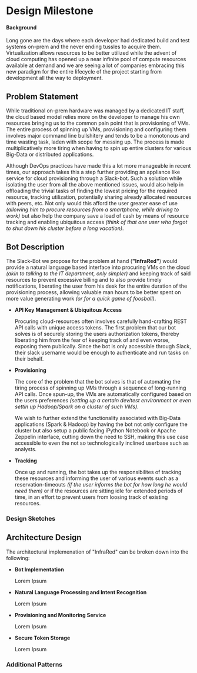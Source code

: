 # Design Milestone

#### Background

Long gone are the days where each developer had dedicated build and test systems on-prem and the never ending tussles to acquire them. Virtualization allows resources to be better utilized while the advent of cloud computing has opened up a near infinite pool of compute resources available at demand and we are seeing a lot of companies embracing this new paradigm for the entire lifecycle of the project starting from development all the way to deployment. 


## Problem Statement

While traditional on-prem hardware was managed by a dedicated IT staff, the cloud based model relies more on the developer to manage his own resources bringing us to the common pain point that is provisioning of VMs. The entire process of spinning up VMs, provisioning and configuring them involves major command line bullshitery and tends to be a monotonous and time wasting task, laden with scope for messing up. The process is made multiplicatively more tiring when having to spin up entire clusters for various Big-Data or distributed applications.

Although DevOps practices have made this a lot more manageable in recent times, our approach takes this a step further providing an appliance like service for cloud provisioning through a Slack-bot. Such a solution while isolating the user from all the above mentioned issues, would also help in offloading the trivial tasks of finding the lowest pricing for the required resource, tracking utilization, potentially sharing already allocated resources with peers, etc. Not only would this afford the user greater ease of use *(allowing him to procure resources from a smartphone, while driving to work)* but also help the company save a load of cash by means of resource tracking and enabling ubiquitous access *(think of that one user who forgot to shut down his cluster before a long vacation)*.


## Bot Description

The Slack-Bot we propose for the problem at hand (**"InfraRed"**) would provide a natural language based interface into procuring VMs on the cloud *(akin to talking to the IT department, only simpler)* and keeping track of said resources to prevent excessive billing and to also provide timely notifications, liberating the user from his desk for the entire duration of the provisioning process, allowing valuable man hours to be better spent on more value generating work *(or for a quick game of foosball)*. 


* **API Key Management & Ubiquitous Access**

	Procuring cloud-resources often involves carefully hand-crafting REST API calls with unique access tokens. The first problem that our bot solves is of securely storing the users authorization tokens, thereby liberating him from the fear of keeping track of and even worse, exposing them publically. Since the bot is only accessible through Slack, their slack username would be enough to authenticate and run tasks on their behalf.

* **Provisioning**
	
	The core of the problem that the bot solves is that of automating the tiring process of spinning up VMs through a sequence of long-running API calls. Once spun-up, the VMs are automatically configured based on the users preferences *(setting up a certain dev/test environment or even settin up Hadoop/Spark on a cluster of such VMs)*. 
	
	We wish to further extend the functionality associated with Big-Data applications (Spark & Hadoop) by having the bot not only configure the cluster but also setup a public facing iPython Notebook or Apache Zeppelin interface, cutting down the need to SSH, making this use case accessible to even the not so technologically inclined userbase such as analysts.
	
* **Tracking**
	
	Once up and running, the bot takes up the responsibilites of tracking these resources and informing the user of various events such as a reservation-timeouts *(if the user informs the bot for how long he would need them)* or if the resources are sitting idle for extended periods of time, in an effort to prevent users from loosing track of existing resources.
	





### Design Sketches



## Architecture Design

The architectural implemenation of "InfraRed" can be broken down into the following:

* **Bot Implementation**
	
	Lorem Ipsum


* **Natural Language Processing and Intent Recognition**
	
	Lorem Ipsum


* **Provisioning and Monitoring Service**
	
	Lorem Ipsum
	
	
* **Secure Token Storage**
	
	Lorem Ipsum

### Additional Patterns

